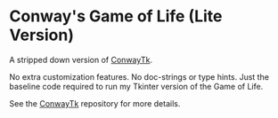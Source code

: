 # Conway's Game of Life (Lite Version)

A stripped down version of [ConwayTk](https://github.com/Skelt3r/conway-tk).

No extra customization features. No doc-strings or type hints. Just the baseline code required to run my Tkinter version of the Game of Life.

See the [ConwayTk](https://github.com/Skelt3r/conway-tk) repository for more details.
